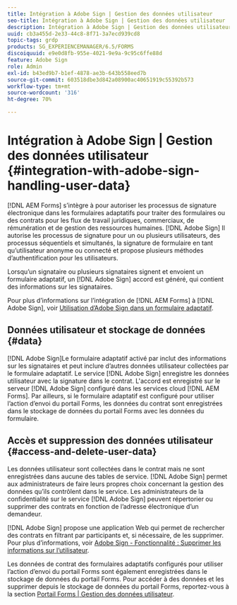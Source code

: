 ```yaml
---
title: Intégration à Adobe Sign | Gestion des données utilisateur
seo-title: Intégration à Adobe Sign | Gestion des données utilisateur
description: Intégration à Adobe Sign | Gestion des données utilisateur
uuid: cb3a455d-2e33-44c8-8f71-3a7ecd939cd8
topic-tags: grdp
products: SG_EXPERIENCEMANAGER/6.5/FORMS
discoiquuid: e9e0d8fb-955e-4021-9e9a-9c95c6ffe88d
feature: Adobe Sign
role: Admin
exl-id: b43ed9b7-b1ef-4878-ae3b-643b558eed7b
source-git-commit: 603518dbe3d842a08900ac40651919c55392b573
workflow-type: tm+mt
source-wordcount: '316'
ht-degree: 70%

---
```


# Intégration à Adobe Sign | Gestion des données utilisateur {#integration-with-adobe-sign-handling-user-data}

[!DNL AEM Forms] s’intègre à pour autoriser les processus de signature électronique dans les formulaires adaptatifs pour traiter des formulaires ou des contrats pour les flux de travail juridiques, commerciaux, de rémunération et de gestion des ressources humaines. [!DNL  Adobe Sign] Il autorise les processus de signature pour un ou plusieurs utilisateurs, des processus séquentiels et simultanés, la signature de formulaire en tant qu’utilisateur anonyme ou connecté et propose plusieurs méthodes d’authentification pour les utilisateurs.

Lorsqu’un signataire ou plusieurs signataires signent et envoient un formulaire adaptatif, un [!DNL Adobe Sign] accord est généré, qui contient des informations sur les signataires.

Pour plus d’informations sur l’intégration de [!DNL AEM Forms] à [!DNL Adobe Sign], voir [Utilisation d’Adobe Sign dans un formulaire adaptatif](/help/forms/using/working-with-adobe-sign.md).

## Données utilisateur et stockage de données {#data}

[!DNL Adobe Sign]Le formulaire adaptatif activé par inclut des informations sur les signataires et peut inclure d’autres données utilisateur collectées par le formulaire adaptatif. Le service [!DNL Adobe Sign] enregistre les données utilisateur avec la signature dans le contrat. L&#39;accord est enregistré sur le serveur [!DNL Adobe Sign] configuré dans les services cloud [!DNL AEM Forms]. Par ailleurs, si le formulaire adaptatif est configuré pour utiliser l’action d’envoi du portail Forms, les données du contrat sont enregistrées dans le stockage de données du portail Forms avec les données du formulaire.

## Accès et suppression des données utilisateur {#access-and-delete-user-data}

Les données utilisateur sont collectées dans le contrat mais ne sont enregistrées dans aucune des tables de service. [!DNL Adobe Sign] permet aux administrateurs de faire leurs propres choix concernant la gestion des données qu’ils contrôlent dans le service. Les administrateurs de la confidentialité sur le service [!DNL Adobe Sign] peuvent répertorier ou supprimer des contrats en fonction de l’adresse électronique d’un demandeur.

[!DNL Adobe Sign] propose une application Web qui permet de rechercher des contrats en filtrant par participants et, si nécessaire, de les supprimer. Pour plus d’informations, voir [Adobe Sign - Fonctionnalité : Supprimer les informations sur l’utilisateur](https://helpx.adobe.com/sign/help/adobesign_gdpr_user_deletion.html).

Les données de contrat des formulaires adaptatifs configurés pour utiliser l’action d’envoi du portail Forms sont également enregistrées dans le stockage de données du portail Forms. Pour accéder à des données et les supprimer depuis le stockage de données du portail Forms, reportez-vous à la section [Portail Forms | Gestion des données utilisateur](/help/forms/using/forms-portal-handling-user-data.md).
